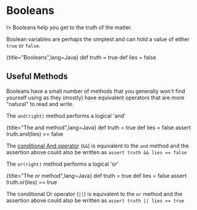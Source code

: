 # Booleans

I> Booleans help you get to the truth of the matter.

Boolean variables are perhaps the simplest and can hold a value of either `true` or `false`.

{title="Booleans",lang=Java}
	def truth = true
	def lies = false


## Useful Methods

Booleans have a small number of methods that you generally won't find yourself using as they (mostly) have equivalent operators that are more "natural" to read and write.

The `and(right)` method performs a logical 'and'

{title="The and method",lang=Java}
	def truth = true
	def lies = false
	assert truth.and(lies) == false


The [conditional And operator](#chcondops) (`&&`) is equivalent to the `and` method and the assertion above could also be written as `assert truth && lies == false`

The `or(right)` method performs a logical 'or'

{title="The or method",lang=Java}
	def truth = true
	def lies = false
	assert truth.or(lies) == true


The conditional Or operator (`||`) is equivalent to the `or` method and the assertion above could also be written as `assert truth || lies == true`
